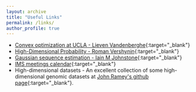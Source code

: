 ```yaml
---
layout: archive
title: "Useful Links"
permalink: /links/
author_profile: true
---
```


- [Convex optimization at UCLA - Lieven Vandenberghe](http://www.seas.ucla.edu/~vandenbe/){:target="_blank"}
- [High-Dimensional Probability - Roman Vershynin](https://www.math.uci.edu/~rvershyn/papers/HDP-book/HDP-book.pdf){:target="_blank"}
- [Gaussian sequence estimation - Iain M Johnstone](https://imjohnstone.su.domains/GE_08_09_17.pdf){:target="_blank"} 
- [IMS meetings calendar](https://www.imstat.org/meetings-calendar/){:target="_blank"}
- High-dimensional datasets - An excellent collection of some high-dimensional genomic datasets at [John Ramey's github page](https://github.com/ramhiser/datamicroarray#datamicroarray){:target="_blank"}.
